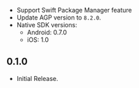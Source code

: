 - Support Swift Package Manager feature
- Update AGP version to `8.2.0`.
- Native SDK versions:
  - Android: 0.7.0
  - iOS: 1.0

## 0.1.0

- Initial Release.
